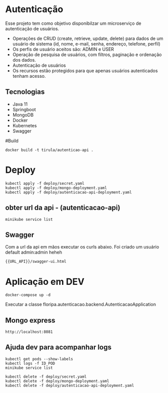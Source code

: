 # Autenticação

Esse projeto tem como objetivo disponibilzar um microserviço de autenticação de usuários.

- Operações de CRUD (create, retrieve, update, delete) para dados de um usuário de sistema (id, nome, e-mail, senha, endereço, telefone, perfil) 
- Os perfis de usuário aceitos são: ADMIN e USER 
- Operação de pesquisa de usuários, com filtros, paginação e ordenação dos dados. 
- Autenticação de usuários 
- Os recursos estão protegidos para que apenas usuários autenticados tenham acesso. 

## Tecnologias

- Java 11
- Springboot
- MongoDB
- Docker
- Kubernetes
- Swagger



#Build
```
docker build -t tirula/autenticao-api .
```

# Deploy
```
kubectl apply -f deploy/secret.yaml
kubectl apply -f deploy/mongo-deployment.yaml
kubectl apply -f deploy/autenticacao-api-deployment.yaml
```
## obter url da api - (autenticacao-api)

```
minikube service list
```


## Swagger

Com a url da api em mãos executar os curls abaixo. Foi criado um usuário default admin:admin heheh

```
{{URL_API}}/swagger-ui.html
```

# Aplicação em DEV

```.env
docker-compose up -d
```

Executar a classe floripa.autenticacao.backend.AutenticacaoApplication

## Mongo express

```.env
http://localhost:8081
```

## Ajuda dev para acompanhar logs

```.env
kubectl get pods --show-labels
kubectl logs -f ID_POD
minikube service list
```

```.env
kubectl delete -f deploy/secret.yaml
kubectl delete -f deploy/mongo-deployment.yaml
kubectl delete -f deploy/autenticacao-api-deployment.yaml

```